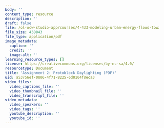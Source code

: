 ```yaml
---
body: ''
content_type: resource
description: ''
draft: false
file: /ol-ocw-studio-app/courses/4-433-modeling-urban-energy-flows-towards-sustainable-cities-and-neighborhoods-spring-2020/mit4_433s20_assignment2.pdf
file_size: 438843
file_type: application/pdf
image_metadata:
  caption: ''
  credit: ''
  image-alt: ''
learning_resource_types: []
license: https://creativecommons.org/licenses/by-nc-sa/4.0/
resourcetype: Document
title: 'Assignment 2: Protoblock Daylighting (PDF)'
uid: a53756ef-0806-4f71-8225-6d0104f8eca3
video_files:
  video_captions_file: ''
  video_thumbnail_file: ''
  video_transcript_file: ''
video_metadata:
  video_speakers: ''
  video_tags: ''
  youtube_description: ''
  youtube_id: ''
---
```

